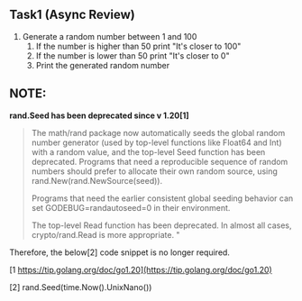 
## Task1 (Async Review)

1. Generate a random number between 1 and 100
    1. If the number is higher than 50 print "It's closer to 100"
    2. If the number is lower than 50 print "It's closer to 0"
    3. Print the generated random number

## NOTE: 
**rand.Seed has been deprecated since v 1.20[1]**

> The math/rand package now automatically seeds the global random number generator (used by top-level functions like Float64 and Int) with a random value, and the top-level Seed function has been deprecated. Programs that need a reproducible sequence of random numbers should prefer to allocate their own random source, using rand.New(rand.NewSource(seed)).
>
> Programs that need the earlier consistent global seeding behavior can set GODEBUG=randautoseed=0 in their environment.
>
> The top-level Read function has been deprecated. In almost all cases, crypto/rand.Read is more appropriate. "

Therefore, the below[2] code snippet is no longer required.

[1 https://tip.golang.org/doc/go1.20](https://tip.golang.org/doc/go1.20)


[2] rand.Seed(time.Now().UnixNano())


